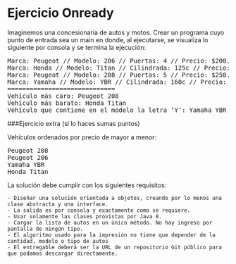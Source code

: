 Ejercicio Onready 
==========================

Imaginemos una concesionaria de autos y motos. Crear un programa cuyo punto de entrada sea un main en donde, al ejecutarse, se visualiza lo siguiente por consola y se termina la ejecución:

<pre>Marca: Peugeot // Modelo: 206 // Puertas: 4 // Precio: $200.000,00
Marca: Honda // Modelo: Titan // Cilindrada: 125c // Precio: $60.000,00
Marca: Peugeot // Modelo: 208 // Puertas: 5 // Precio: $250.000,00
Marca: Yamaha // Modelo: YBR // Cilindrada: 160c // Precio: $80.500,50
=============================
Vehículo más caro: Peugeot 208
Vehículo más barato: Honda Titan
Vehículo que contiene en el modelo la letra ‘Y’: Yamaha YBR $80.500,50</pre>

###Ejercicio extra (si lo haces sumas puntos)

Vehículos ordenados por precio de mayor a menor:

<pre>Peugeot 208
Peugeot 206
Yamaha YBR
Honda Titan</pre>

La solución debe cumplir con los siguientes requisitos:
	
	- Diseñar una solución orientada a objetos, creando por lo menos una clase abstracta y una interface.
	- La salida es por consola y exactamente como se requiere.
	- Usar solamente las clases provistas por Java 8.
	- Cargar la lista de autos en un único método. No hay ingreso por pantalla de ningún tipo.
	- El algoritmo usado para la impresión no tiene que depender de la cantidad, modelo o tipo de autos
	- El entregable deberá ser la URL de un repositorio Git público para que podamos descargar directamente.
